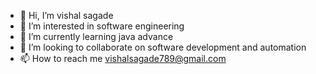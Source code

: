 - 👋 Hi, I’m vishal sagade
- 👀 I’m interested in software engineering 
- 🌱 I’m currently learning java advance
- 💞️ I’m looking to collaborate on software development and automation
- 📫 How to reach me vishalsagade789@gmail.com

<!---
sagadevishal99/sagadevishal99 is a ✨ special ✨ repository because its `README.md` (this file) appears on your GitHub profile.
You can click the Preview link to take a look at your changes.
--->
